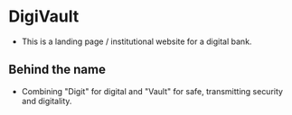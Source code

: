 # DigiVault

- This is a landing page / institutional website for a digital bank. 

## Behind the name

- Combining "Digit" for digital and "Vault" for safe, transmitting security and digitality.
